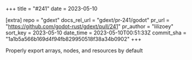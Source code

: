 +++
title = "#241"
date = 2023-05-10

[extra]
repo = "gdext"
docs_rel_url = "gdext/pr-241/godot"
pr_url = "https://github.com/godot-rust/gdext/pull/241"
pr_author = "lilizoey"
sort_key = 2023-05-10
date_time = 2023-05-10T00:51:33Z
commit_sha = "1a1b5a566b169d4f94fb829950518f38a34b0902"
+++

Properly export arrays, nodes, and resources by default

